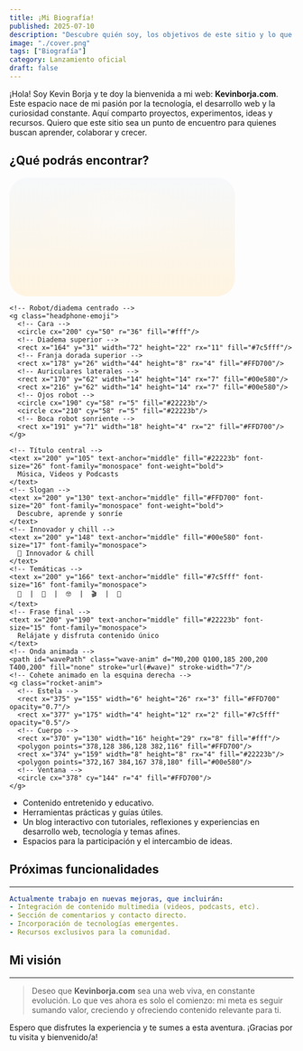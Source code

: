 ```yaml
---
title: ¡Mi Biografía!
published: 2025-07-10
description: "Descubre quién soy, los objetivos de este sitio y lo que está por venir."
image: "./cover.png"
tags: ["Biografía"]
category: Lanzamiento oficial
draft: false
---
```


¡Hola! Soy Kevin Borja y te doy la bienvenida a mi web: **Kevinborja.com**. Este espacio nace de mi pasión por la tecnología, el desarrollo web y la curiosidad constante. Aquí comparto proyectos, experimentos, ideas y recursos. Quiero que este sitio sea un punto de encuentro para quienes buscan aprender, colaborar y crecer.

## ¿Qué podrás encontrar?

<div class="banner-mibio">
  <svg width="400" height="210" viewBox="0 0 400 210" xmlns="http://www.w3.org/2000/svg" class="banner-svg">
    <defs>
      <linearGradient id="bg" x1="0" y1="0" x2="0" y2="1">
        <stop offset="0%" stop-color="#f6f8fa" />
        <stop offset="100%" stop-color="#fff4e0" />
      </linearGradient>
      <linearGradient id="wave" x1="0" y1="0" x2="1" y2="0">
        <stop offset="0%" stop-color="#7c5fff" />
        <stop offset="40%" stop-color="#00e580" />
        <stop offset="100%" stop-color="#FFD700" />
      </linearGradient>
      <radialGradient id="glow" cx="50%" cy="35%" r="85%">
        <stop offset="0%" stop-color="#fff" stop-opacity="0.38"/>
        <stop offset="100%" stop-color="#fff4e0" stop-opacity="0"/>
      </radialGradient>
    </defs>
    <!-- Fondo y glow -->
    <rect width="400" height="210" rx="32" fill="url(#bg)" />
    <ellipse cx="200" cy="90" rx="145" ry="70" fill="url(#glow)" />

    <!-- Robot/diadema centrado -->
    <g class="headphone-emoji">
      <!-- Cara -->
      <circle cx="200" cy="50" r="36" fill="#fff"/>
      <!-- Diadema superior -->
      <rect x="164" y="31" width="72" height="22" rx="11" fill="#7c5fff"/>
      <!-- Franja dorada superior -->
      <rect x="178" y="26" width="44" height="8" rx="4" fill="#FFD700"/>
      <!-- Auriculares laterales -->
      <rect x="170" y="62" width="14" height="14" rx="7" fill="#00e580"/>
      <rect x="216" y="62" width="14" height="14" rx="7" fill="#00e580"/>
      <!-- Ojos robot -->
      <circle cx="190" cy="58" r="5" fill="#22223b"/>
      <circle cx="210" cy="58" r="5" fill="#22223b"/>
      <!-- Boca robot sonriente -->
      <rect x="191" y="71" width="18" height="4" rx="2" fill="#FFD700"/>
    </g>

    <!-- Título central -->
    <text x="200" y="105" text-anchor="middle" fill="#22223b" font-size="26" font-family="monospace" font-weight="bold">
      Música, Videos y Podcasts
    </text>
    <!-- Slogan -->
    <text x="200" y="130" text-anchor="middle" fill="#FFD700" font-size="20" font-family="monospace" font-weight="bold">
      Descubre, aprende y sonríe
    </text>
    <!-- Innovador y chill -->
    <text x="200" y="148" text-anchor="middle" fill="#00e580" font-size="17" font-family="monospace">
      🚀 Innovador & chill
    </text>
    <!-- Temáticas -->
    <text x="200" y="166" text-anchor="middle" fill="#7c5fff" font-size="16" font-family="monospace">
      🎨  |  🎵  |  🤓  |  🎬  |  🌈
    </text>
    <!-- Frase final -->
    <text x="200" y="190" text-anchor="middle" fill="#22223b" font-size="15" font-family="monospace">
      Relájate y disfruta contenido único
    </text>
    <!-- Onda animada -->
    <path id="wavePath" class="wave-anim" d="M0,200 Q100,185 200,200 T400,200" fill="none" stroke="url(#wave)" stroke-width="7"/>
    <!-- Cohete animado en la esquina derecha -->
    <g class="rocket-anim">
      <!-- Estela -->
      <rect x="375" y="155" width="6" height="26" rx="3" fill="#FFD700" opacity="0.7"/>
      <rect x="377" y="175" width="4" height="12" rx="2" fill="#7c5fff" opacity="0.5"/>
      <!-- Cuerpo -->
      <rect x="370" y="130" width="16" height="29" rx="8" fill="#fff"/>
      <polygon points="378,128 386,128 382,116" fill="#FFD700"/>
      <rect x="374" y="159" width="8" height="8" rx="4" fill="#22223b"/>
      <polygon points="372,167 384,167 378,180" fill="#00e580"/>
      <!-- Ventana -->
      <circle cx="378" cy="144" r="4" fill="#FFD700"/>
    </g>
  </svg>
</div>

- Contenido entretenido y educativo.
- Herramientas prácticas y guías útiles.
- Un blog interactivo con tutoriales, reflexiones y experiencias en desarrollo web, tecnología y temas afines.
- Espacios para la participación y el intercambio de ideas.

## Próximas funcionalidades
---

```yaml
Actualmente trabajo en nuevas mejoras, que incluirán:
- Integración de contenido multimedia (videos, podcasts, etc).
- Sección de comentarios y contacto directo.
- Incorporación de tecnologías emergentes.
- Recursos exclusivos para la comunidad.
```

## Mi visión
---

> Deseo que **Kevinborja.com** sea una web viva, en constante evolución. Lo que ves ahora es solo el comienzo: mi meta es seguir sumando valor, creciendo y ofreciendo contenido relevante para ti.

Espero que disfrutes la experiencia y te sumes a esta aventura. ¡Gracias por tu visita y bienvenido/a!

